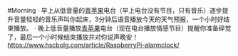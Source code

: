 #Morning
· 早上从低音量的[青苹果](https://www.qpgfm.com)电台（早上电台没有节目，只有音乐）逐步提升音量轻轻的音乐声叫你起床，3分钟后语音播放今天的天气预报，一个小时好结束播放。
· 晚上低音量播放[青苹果](https://www.qpgfm.com)电台（现在电台播放情感节目）提醒你准备碎觉了，最后一个小时候结束播放并对你说声晚安！
https://www.hscbolg.com/article/RaspberryPi-alarmclock/
